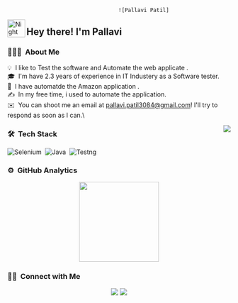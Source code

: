                                        ![Pallavi Patil]

<img alt="Night Coding" src="./assets/Hand%20Wave.gif" width='40' align="left"/><h2>Hey there! I'm Pallavi</h2>

<!-- ## 👋 &nbsp;Hey there! I'm Pallavi -->

### 👨🏻‍💻 &nbsp;About Me

💡 &nbsp;I like to Test the software and Automate the web applicate .\
🎓 &nbsp;I'm have 2.3 years of experience in IT Industery as a Software tester.\
🌱 &nbsp;I have automatde the Amazon application .\
✍️ &nbsp;In my free time, i used to automate the application.\
✉️ &nbsp;You can shoot me an email at pallavi.patil3084@gmail.com! I'll try to respond as soon as I can.\


<img src="https://i.pinimg.com/originals/17/07/13/170713ecea0449df54e43dcf926950bf.gif" align="right"/>

### 🛠 &nbsp;Tech Stack

![Selenium](https://img.shields.io/badge/-Selenium-05122A?style=flat&logo=Selenium)&nbsp;
![Java](https://img.shields.io/badge/-Java-05122A?style=flat&logo=java)&nbsp;
![Testng](https://img.shields.io/badge/-Testng-05122A?style=flat&logo=Testng&logoColor=FFA518)&nbsp;

### ⚙️ &nbsp;GitHub Analytics

<p align="center">
<a href="https://github.com/Pallavi439">
  <img height="180em" src="https://github-readme-stats-eight-theta.vercel.app/api?username=Pallavi439&show_icons=true&theme=algolia&include_all_commits=true&count_private=true"/>
</a>
</p>

### 🤝🏻 &nbsp;Connect with Me

<p align="center">
<a href="https://github.com/Pallavi439"><img src="https://img.shields.io/badge/-pallavi.patil3084@gmail.com-3423A6?style=flat&logo=Gmail&logoColor=white"/></a>
<a href="https://github.com/Pallavi439"><img src="https://img.shields.io/badge/-9067259501-3423A6?style=flat&logo=tel&logoColo=white"/></a>
 

<a href="https://www.linkedin.com/in/pallavi-patil-177360280/"></a>
</p>
